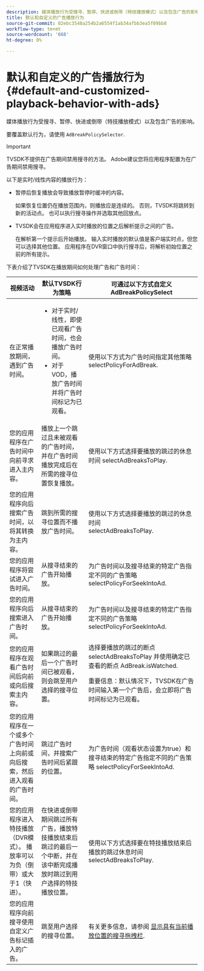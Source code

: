 ```yaml
---
description: 媒体播放行为受搜寻、暂停、快进或倒带（特技播放模式）以及包含广告的影响。
title: 默认和自定义的广告播放行为
source-git-commit: 02ebc3548a254b2a6554f1ab34afbb3ea5f09bb8
workflow-type: tm+mt
source-wordcount: '668'
ht-degree: 0%

---
```


# 默认和自定义的广告播放行为 {#default-and-customized-playback-behavior-with-ads}

媒体播放行为受搜寻、暂停、快进或倒带（特技播放模式）以及包含广告的影响。

要覆盖默认行为，请使用 `AdBreakPolicySelector`.

>[!IMPORTANT]
>
>TVSDK不提供在广告期间禁用搜寻的方法。 Adobe建议您将应用程序配置为在广告期间禁用搜寻。

以下是实时/线性内容的播放行为：

* 暂停后恢复播放会导致播放暂停时缓冲的内容。

  如果恢复位置仍在播放范围内，则播放应是连续的。 否则，TVSDK将跳转到新的活动点。 也可以执行搜寻操作并选取其他回放点。
* TVSDK会在应用程序进入实时播放的位置之后解析提示之间的广告。

  在解析第一个提示后开始播放。 输入实时播放的默认值是客户端实时点，但您可以选择其他位置。 应用程序在DVR窗口中执行搜寻后，将解析初始位置之前的所有提示。

下表介绍了TVSDK在播放期间如何处理广告和广告时间：

<table id="table_466538B1C2A646B89EB4F9AA111203BE"> 
 <thead> 
  <tr> 
   <th colname="col1" class="entry"> 视频活动 </th> 
   <th colname="col2" class="entry"> 默认TVSDK行为策略 </th> 
   <th colname="col3" class="entry">可通过以下方式自定义 <span class="codeph"> AdBreakPolicySelect </span> </th> 
  </tr>
 </thead>
 <tbody> 
  <tr> 
   <td colname="col1"> 在正常播放期间，遇到广告时间。 </td> 
   <td colname="col2"> 
    <ul id="ul_10D2638676EA4ADDA718E61BD4FDC1D2"> 
     <li id="li_D5CC30F063934C738971E2E8AF00C137"> 对于实时/线性，即使已观看广告时间，也会播放广告时间。 </li> 
     <li id="li_D962C0938DA74186AE99D117E5A74E38">对于VOD，播放广告时间并将广告时间标记为已观看。 </li> 
    </ul> </td> 
   <td colname="col3">使用以下方式为广告时间指定其他策略 <span class="codeph"> selectPolicyForAdBreak</span>. </td> 
  </tr> 
  <tr> 
   <td colname="col1"> 您的应用程序在广告时间中向前寻求进入主内容。 </td> 
   <td colname="col2"> 播放上一个跳过且未被观看的广告时间，并在广告时间播放完成后在所需的搜寻位置恢复播放。 </td> 
   <td colname="col3">使用以下方式选择要播放的跳过的休息时间 <span class="codeph"> selectAdBreaksToPlay</span>. </td> 
  </tr> 
  <tr> 
   <td colname="col1"> 您的应用程序向后搜索广告时间，以将其转换为主内容。 </td> 
   <td colname="col2"> 跳到所需的搜寻位置而不播放广告时间。 </td> 
   <td colname="col3">使用以下方式选择要播放的跳过的休息时间 <span class="codeph"> selectAdBreaksToPlay</span>.                      </td> 
  </tr> 
  <tr> 
   <td colname="col1"> 您的应用程序将尝试进入广告时间。 </td> 
   <td colname="col2"> 从搜寻结束的广告开始播放。 </td> 
   <td colname="col3">为广告时间以及搜寻结束的特定广告指定不同的广告策略 <span class="codeph"> selectPolicyForSeekIntoAd</span>. </td> 
  </tr> 
  <tr> 
   <td colname="col1"> 您的应用程序向后搜索进入广告时间。 </td> 
   <td colname="col2"> 从搜寻结束的广告开始播放。 </td> 
   <td colname="col3">为广告时间以及搜寻结束的特定广告指定不同的广告策略 <span class="codeph"> selectPolicyForSeekIntoAd</span>. </td> 
  </tr> 
  <tr> 
   <td colname="col1"> 您的应用程序在观看广告时间后向前或向后搜索主内容。 </td> 
   <td colname="col2"> 如果跳过的最后一个广告时间已被观看，则会跳至用户选择的搜寻位置。 </td> 
   <td colname="col3">选择要播放的跳过的断点 <span class="codeph"> selectAdBreaksToPlay</span> 并使用确定已查看的断点 <span class="codeph"> AdBreak.isWatched</span>. <p>重要信息：默认情况下，TVSDK在广告时间输入第一个广告后，会立即将广告时间标记为已观看。 </p> </td> 
  </tr> 
  <tr> 
   <td colname="col1"> 您的应用程序在一个或多个广告时间上向前或向后搜索，然后进入观看的广告时间。 </td> 
   <td colname="col2"> 跳过广告时间，并搜索广告时间后紧跟的位置。 </td> 
   <td colname="col3">为广告时间（观看状态设置为true）和搜寻结束的特定广告指定不同的广告策略 <span class="codeph"> selectPolicyForSeekIntoAd</span>. </td> 
  </tr> 
  <tr> 
   <td colname="col1"> 您的应用程序进入特技播放（DVR模式）。 播放率可以为负（倒带）或大于1（快进）。 </td> 
   <td colname="col2"> 在快进或倒带期间跳过所有广告，播放特技播放结束后跳过的最后一个中断，并在该中断完成播放时跳过到用户选择的特技播放位置。 </td> 
   <td colname="col3">使用以下方式选择要在特技播放结束后播放的跳过休息时间 <span class="codeph"> selectAdBreaksToPlay</span>. </td> 
  </tr> 
  <tr> 
   <td colname="col1"> 您的应用程序向前搜寻使用自定义广告标记插入的广告。 </td> 
   <td colname="col2"> 跳至用户选择的搜寻位置。 </td> 
   <td colname="col3">有关更多信息，请参阅 <a href="../../tvsdk-1.4-for-android/ui-configure/android-1.4-ui-seek-scrub-bar-display.md">显示具有当前播放位置的搜寻拖拽栏</a>. </td> 
  </tr> 
 </tbody> 
</table>
